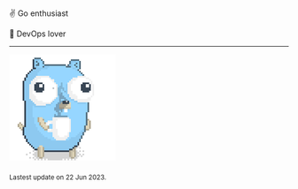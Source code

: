 :v: Go enthusiast

:muscle: DevOps lover

---

![Image alt text](/images/gopher_with_coffee.gif)


<sub>Lastest update on 22 Jun 2023.</sub>
